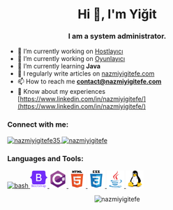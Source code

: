 <h1 align="center">Hi 👋, I'm Yiğit</h1>
<h3 align="center">I am a system administrator.</h3>

- 🔭 I’m currently working on [Hostlayıcı](https://hostlayici.com)
- 🔭 I’m currently working on [Oyunlayıcı](https://oyunlayici.com)
- 🌱 I’m currently learning **Java**
- 📝 I regularly write articles on [nazmiyigitefe.com](https://nazmiyigitefe.com)
- 📫 How to reach me **contact@nazmiyigitefe.com**
- 📄 Know about my experiences [https://www.linkedin.com/in/nazmiyigitefe/](https://www.linkedin.com/in/nazmiyigitefe/)

<h3 align="left">Connect with me:</h3>
<p align="left">
  <a href="https://twitter.com/nazmiyigitefe35" target="blank">
    <img align="center" src="https://raw.githubusercontent.com/rahuldkjain/github-profile-readme-generator/master/src/images/icons/Social/twitter.svg" alt="nazmiyigitefe35" height="30" width="40" />
  </a>
  <a href="https://linkedin.com/in/nazmiyigitefe" target="blank">
    <img align="center" src="https://raw.githubusercontent.com/rahuldkjain/github-profile-readme-generator/master/src/images/icons/Social/linked-in-alt.svg" alt="nazmiyigitefe" height="30" width="40" />
  </a>
</p>

<h3 align="left">Languages and Tools:</h3>
<p align="left">
  <a href="https://www.gnu.org/software/bash/" target="_blank" rel="noreferrer">
    <img src="https://www.vectorlogo.zone/logos/gnu_bash/gnu_bash-icon.svg" alt="bash" width="40" height="40"/>
  </a>
  <a href="https://getbootstrap.com" target="_blank" rel="noreferrer">
    <img src="https://raw.githubusercontent.com/devicons/devicon/master/icons/bootstrap/bootstrap-plain-wordmark.svg" alt="bootstrap" width="40" height="40"/>
  </a>
  <a href="https://www.w3schools.com/cs/" target="_blank" rel="noreferrer">
    <img src="https://raw.githubusercontent.com/devicons/devicon/master/icons/csharp/csharp-original.svg" alt="csharp" width="40" height="40"/>
  </a>
  <a href="https://www.w3schools.com/html/" target="_blank" rel="noreferrer">
    <img src="https://raw.githubusercontent.com/devicons/devicon/master/icons/html5/html5-original-wordmark.svg" alt="html5" width="40" height="40"/>
  </a>
  <a href="https://www.w3schools.com/css/" target="_blank" rel="noreferrer">
    <img src="https://raw.githubusercontent.com/devicons/devicon/master/icons/css3/css3-original-wordmark.svg" alt="css3" width="40" height="40"/>
  </a>
  <a href="https://www.java.com" target="_blank" rel="noreferrer">
    <img src="https://raw.githubusercontent.com/devicons/devicon/master/icons/java/java-original.svg" alt="java" width="40" height="40"/>
  </a>
  <a href="https://www.linux.org/" target="_blank" rel="noreferrer">
    <img src="https://raw.githubusercontent.com/devicons/devicon/master/icons/linux/linux-original.svg" alt="linux" width="40" height="40"/>
  </a>
</p>

<div align="center">
  <img src="https://github-readme-stats.vercel.app/api?username=nazmiyigitefe&show_icons=true&theme=cobalt&locale=en" alt="nazmiyigitefe" />
</div>


